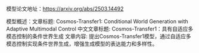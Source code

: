 模型论文地址：https://arxiv.org/abs/2503.14492

模型概述：文章标题: Cosmos-Transfer1: Conditional World Generation with Adaptive Multimodal Control
中文文章标题: Cosmos-Transfer1：具有自适应多模态控制的条件世界生成
文章内容: 提出Cosmos-Transfer1模型，通过自适应多模态控制实现条件世界生成，增强生成模型的表达能力和多样性。
